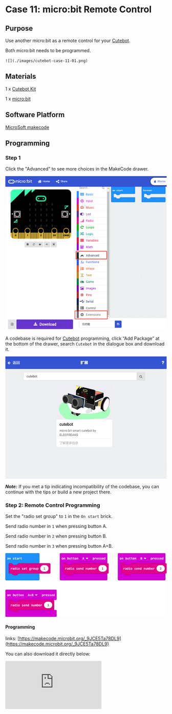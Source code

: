 # Case 11: micro:bit Remote Control

## Purpose

Use another micro:bit as a remote control for your [Cutebot](https://www.elecfreaks.com/micro-bit-smart-cutebot.html).

Both micro:bit needs to be programmed.

``![](./images/cutebot-case-11-01.png)``

## Materials

1 x [Cutebot Kit](https://www.elecfreaks.com/micro-bit-smart-cutebot.html)

1 x [micro:bit](https://www.elecfreaks.com/microbit_edu.html)

## Software Platform


[MicroSoft makecode](https://makecode.microbit.org/#)

## Programming


### Step 1

Click the "Advanced" to see more choices in the MakeCode drawer.

![](./images/cutebot-pk-1.png)

A codebase is required for [Cutebot](https://www.elecfreaks.com/micro-bit-smart-cutebot.html) programming, click “Add Package” at the bottom of the drawer, search `Cutebot` in the dialogue box and download it.

![](./images/cutebot-pk-11.png)

***Note:*** If you met a tip indicating incompatibility of the codebase, you can continue with the tips or build a new project there.

### Step 2: Remote Control Programming

Set the "radio set group" to `1` in the `On start` brick.

Send radio number in `1` when pressing button A.

Send radio number in `2` when pressing button B.

Send radio number in `3` when pressing button A+B.

![](./images/case_11_01.png)

#### Programming

links: [https://makecode.microbit.org/_9JCE5Ta78DL9](https://makecode.microbit.org/_9JCE5Ta78DL9)

You can also download it directly below:

<div
    style={{
        position: 'relative',
        paddingBottom: '60%',
        overflow: 'hidden',
    }}
>
    <iframe
        src="https://makecode.microbit.org/_9JCE5Ta78DL9"
        frameborder="0"
        sandbox="allow-popups allow-forms allow-scripts allow-same-origin"
        style={{
            position: 'absolute',
            width: '100%',
            height: '100%',
        }}
    />
</div>

### Step 3: [Cutebot](https://www.elecfreaks.com/micro-bit-smart-cutebot.html) Programming


Drag "show icon" brick into the `On start` brick and set the "radio set group" to `1`. Items must be the same with the remote control for the correct match.

Drag three "if" bricks into the `on radio received` brick and judge if the received number is `1`,  `2` or `3`.

When the received number is `1`, turn left.

When the received number is `2`, turn right.

When the received number is `3`, go straight.

![](./images/case_11_02.png)

#### Programming

Links: [https://makecode.microbit.org/_eTEdPEKvRHEa](https://makecode.microbit.org/_eTEdPEKvRHEa)

You can also download it directly below:

<div
    style={{
        position: 'relative',
        paddingBottom: '60%',
        overflow: 'hidden',
    }}
>
    <iframe
        src="https://makecode.microbit.org/_eTEdPEKvRHEa"
        frameborder="0"
        sandbox="allow-popups allow-forms allow-scripts allow-same-origin"
        style={{
            position: 'absolute',
            width: '100%',
            height: '100%',
        }}
    />
</div>

## Result

When button A+B being pressed on the remote control, the [Cutebot](https://www.elecfreaks.com/micro-bit-smart-cutebot.html) goes straight.

When button A being pressed on the remote control, the [Cutebot](https://www.elecfreaks.com/micro-bit-smart-cutebot.html) turns left.

When button B being pressed on the remote control, the [Cutebot](https://www.elecfreaks.com/micro-bit-smart-cutebot.html) turns right.

![](./images/cutebot-case-11.gif)

## Exploration
---

## FAQ
---

## Relevant Files
---
